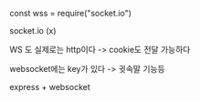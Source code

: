 const wss = require("socket.io")

socket.io (x)

WS 도 실제로는 http이다 -> cookie도 전달 가능하다

websocket에는 key가 있다 -> 귓속말 기능등

express + websocket

